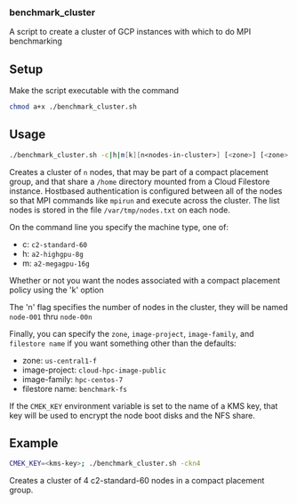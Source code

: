 ### benchmark_cluster
A script to create a cluster of GCP instances with which to do MPI benchmarking

## Setup
Make the script executable with the command

```bash
chmod a+x ./benchmark_cluster.sh
```

## Usage

```bash
./benchmark_cluster.sh -c|h|m[k][n<nodes-in-cluster>] [<zone>] [<zone> <image-project>] [<zone> <image-project> <image-family>] [<zone> <image-project> <image-family> <filestore name>]
```

Creates a cluster of `n` nodes, that may be part of a compact placement group, and that share a `/home` directory mounted from a Cloud Filestore
instance. Hostbased authentication is configured between all of the nodes so that MPI commands like `mpirun` and execute across the cluster. The list
nodes is stored in the file `/var/tmp/nodes.txt` on each node.

On the command line you specify the machine type, one of:
- c: `c2-standard-60`
- h: `a2-highgpu-8g`
- m: `a2-megagpu-16g`

Whether or not you want the nodes associated with a compact placement policy using the 'k' option

The 'n' flag specifies the number of nodes in the cluster, they will be named `node-001` thru `node-00n`

Finally, you can specify the `zone`, `image-project`, `image-family`, and `filestore name` if you want something other than the defaults:
- zone: `us-central1-f`
- image-project: `cloud-hpc-image-public`
- image-family: `hpc-centos-7`
- filestore name: `benchmark-fs`

If the `CMEK_KEY` environment variable is set to the name of a KMS key, that key will be used to encrypt the node boot disks
and the NFS share.

## Example

```bash
CMEK_KEY=<kms-key>; ./benchmark_cluster.sh -ckn4
```

Creates a cluster of 4 c2-standard-60 nodes in a compact placement group.
